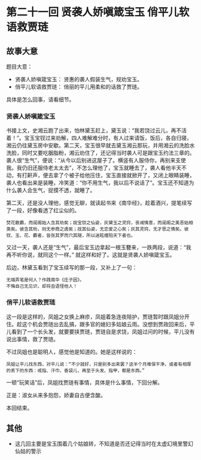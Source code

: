 # 第二十一回 贤袭人娇嗔箴宝玉 俏平儿软语救贾琏

## 故事大意

题目大意：
* 贤袭人娇嗔箴宝玉： 贤惠的袭人假装生气，规劝宝玉。
* 俏平儿软语救贾琏： 俏丽的平儿用柔和的话救了贾琏。

具体是怎么回事，请看细节。

### 贤袭人娇嗔箴宝玉

书接上文，史湘云跑了出来，怕林黛玉赶上，黛玉说：“我若饶过云儿，再不活着！”。宝玉宝钗过来劝解，四人难解难分时，有人过来请饭，饭后，各自归寝，湘云仍往黛玉房中安歇。第二天，宝玉很早就去黛玉湘云那玩，并用湘云的洗脸水洗脸，同时又要吃胭脂粉，湘云劝住了，还记得当时袭人可是跟宝玉约法三章的。袭人很“生气”，便说：“从今以后别进这屋子了。横竖有人服侍你，再别来支使我。我仍旧还服侍老太太去”，不怎么理他了，宝玉就睡去了，袭人看他半天不动，有打鼾声，便去拿了个被子给他压住，宝玉直接就掀开了，又闭上眼睛装睡，袭人也看出来是装睡，冷笑道：“你不用生气，我以后不说话了”。宝玉还不知道为什么袭人会生气，捉摸不透，就睡了。

第二天，还是没人理他，感觉无聊，就读起书来《南华经》，趁着酒兴，提笔续写了一段，好像看透了红尘似的。

```shell
焚花散麝，而闺阁始人含其劝矣；戕宝钗之仙姿，灰黛玉之灵窍，丧减情意，而闺阁之美恶始相类矣。彼含其劝，则无参商之虞矣；戕其仙姿，无恋爱之心矣；灰其灵窍，无才思之情矣。彼钗、玉、花、麝者，皆张其罗而穴其隧，所以迷眩缠陷天下者也。
```

又过一天，袭人还是“生气”，最后宝玉边拿起一根玉簪来，一跌两段，说道：“我再不听你说，就同这个一样。” 就这样和好了。这就是贤袭人娇嗔箴宝玉。


后边，林黛玉看到了宝玉续写的那一段，又补上了一句：

```shell
无端弄笔是何人？作践南华《庄子因》。
不悔自己无见识，却将丑语怪他人！　　　
```

### 俏平儿软语救贾琏

这一段是这样的，凤姐之女换上麻疹，凤姐着急连夜陪护，贾琏暂时跟凤姐分开住。趁这个机会贾琏出去乱搞，跟多官的媳妇多姑娘云雨。没想到贾政回来后，平儿看到了一个长头发，就要要挟贾琏，贾琏自是求饶，凤姐过问的时候，平儿没有说出事情，救了贾琏。

不过凤姐也是聪明人，感觉他是知道的。她是这样说的：

```shell
凤姐让平儿找东西，对平儿说：“不少就好，只是别多出来罢？这半个月难保干净，或者有相厚的丢下的东西：戒指、汗巾、香袋儿，再至于头发、指甲，都是东西。”
```

一顿“玩笑话”后，凤姐找贾琏有事情，具体是什么事情，下回分解。

正是：淑女从来多抱怨，娇妻自古便含酸。

本回结束。


## 其他

* 这几回主要是宝玉围着几个姑娘转，不知道是否还记得当时在太虚幻境里警幻仙姑的警示
